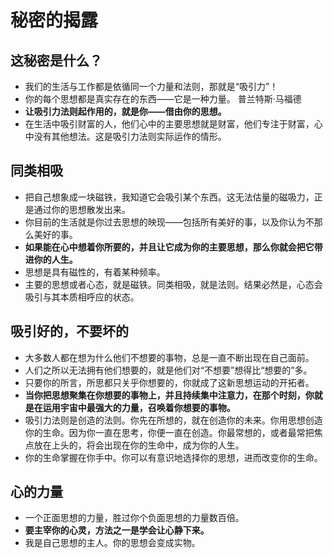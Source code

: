 # 秘密的揭露

## 这秘密是什么？

* 我们的生活与工作都是依循同一个力量和法则，那就是“吸引力”！
* 你的每个思想都是真实存在的东西——它是一种力量。  普兰特斯·马福德
* **让吸引力法则起作用的，就是你——借由你的思想。**
* 在生活中吸引财富的人，他们心中的主要思想就是财富，他们专注于财富，心中没有其他想法。这是吸引力法则实际运作的情形。

## 同类相吸

* 把自己想象成一块磁铁，我知道它会吸引某个东西。这无法估量的磁吸力，正是通过你的思想散发出来。
* 你目前的生活就是你过去思想的映现——包括所有美好的事，以及你认为不那么美好的事。
* **如果能在心中想着你所要的，并且让它成为你的主要思想，那么你就会把它带进你的人生。**
* 思想是具有磁性的，有着某种频率。
* 主要的思想或者心态，就是磁铁。同类相吸，就是法则。结果必然是，心态会吸引与其本质相呼应的状态。

## 吸引好的，不要坏的

* 大多数人都在想为什么他们不想要的事物，总是一直不断出现在自己面前。
* 人们之所以无法拥有他们想要的，就是他们对“不想要”想得比“想要的”多。
* 只要你的所言，所思都只关乎你想要的，你就成了这新思想运动的开拓者。
* **当你把思想聚集在你想要的事物上，并且持续集中注意力，在那个时刻，你就是在运用宇宙中最强大的力量，召唤着你想要的事物。**
* 吸引力法则是创造的法则。你先在所想的，就在创造你的未来。你用思想创造你的生命。因为你一直在思考，你便一直在创造。你最常想的，或者最常把焦点放在上头的，将会出现在你的生命中，成为你的人生。
* 你的生命掌握在你手中。你可以有意识地选择你的思想，进而改变你的生命。

## 心的力量

* 一个正面思想的力量，胜过你个负面思想的力量数百倍。
* **要主宰你的心灵，方法之一是学会让心静下来。**
* 我是自己思想的主人。你的思想会变成实物。

